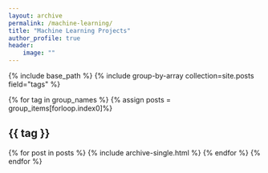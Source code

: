 ```yaml
---
layout: archive
permalink: /machine-learning/
title: "Machine Learning Projects"
author_profile: true
header:
	image: ""
---
```


{% include base_path %}
{% include group-by-array collection=site.posts field="tags" %}

{% for tag in group_names %}
	{% assign posts = group_items[forloop.index0]%}
	<h2 id="{{ tag | slugify }}" class="archive_subtitle">{{ tag }}</h2>
	{% for post in posts %}
		{% include archive-single.html %}
	{% endfor %}
{% endfor %}